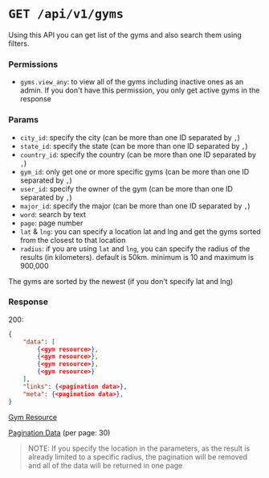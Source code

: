 # `GET /api/v1/gyms`
Using this API you can get list of the gyms and also search them using filters.


### Permissions

- `gyms.view_any`: to view all of the gyms including inactive ones as an admin. If you don't have this permission, you only get active gyms in the response

### Params

- `city_id`: specify the city (can be more than one ID separated by `,`)
- `state_id`: specify the state (can be more than one ID separated by `,`)
- `country_id`: specify the country (can be more than one ID separated by `,`)
- `gym_id`: only get one or more specific gyms (can be more than one ID separated by `,`)
- `user_id`: specify the owner of the gym (can be more than one ID separated by `,`)
- `major_id`: specify the major (can be more than one ID separated by `,`)
- `word`: search by text
- `page`: page number
- `lat` & `lng`: you can specify a location lat and lng and get the gyms sorted from the closest to that location
- `radius`: if you are using `lat` and `lng`, you can specify the radius of the results (in kilometers). default is 50km. minimum is 10 and maximum is 900,000

The gyms are sorted by the newest (if you don't specify lat and lng)

### Response

200:
```json
{
    "data": [
        {<gym resource>},
        {<gym resource>},
        {<gym resource>},
        {<gym resource>}
    ],
    "links": {<pagination data>},
    "meta": {<pagination data>},
}
```

[Gym Resource](../resources/gym.md)

[Pagination Data](../pagination-data.md) (per page: 30)
> NOTE: If you specify the location in the parameters, as the result is already limited to a specific radius, the pagination will be removed and all of the data will be returned in one page
